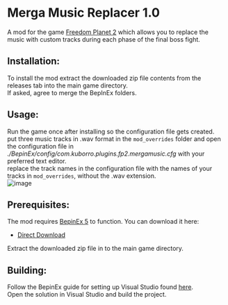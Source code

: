 # Merga Music Replacer 1.0

A mod for the game [Freedom Planet 2](https://freedomplanet2.com/) which allows you to replace the music with custom tracks during each phase of the final boss fight.  

## Installation:
To install the mod extract the downloaded zip file contents from the releases tab into the main game directory.  
If asked, agree to merge the BepInEx folders.  

## Usage:
Run the game once after installing so the configuration file gets created.  
put three music tracks in .wav format in the `mod_overrides` folder and open the configuration file in *./BepinEx/config/com.kuborro.plugins.fp2.mergamusic.cfg* with your preferred text editor.  
replace the track names in the configuration file with the names of your tracks in `mod_overrides`, without the .wav extension.  
![image](https://user-images.githubusercontent.com/33236735/194773800-5c441138-63cd-4c0c-8b15-31f1834e5963.png)


## Prerequisites:
The mod requires [BepinEx 5](https://github.com/BepInEx/BepInEx) to function. You can download it here:
* [Direct Download](https://github.com/BepInEx/BepInEx/releases/download/v5.4.21/BepInEx_x86_5.4.21.0.zip)  

Extract the downloaded zip file in to the main game directory.  

## Building:
Follow the BepinEx guide for setting up Visual Studio found [here](https://docs.bepinex.dev/master/index.html).  
Open the solution in Visual Studio and build the project.
